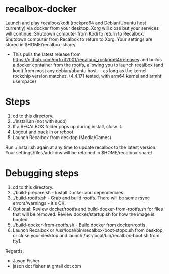 # recalbox-docker

Launch and play recalbox/kodi (rockpro64 and Debian/Ubuntu host currently) via docker from your desktop.  Xorg will close but your services will continue.  Shutdown computer from Kodi to return to Recalbox.  Shutdown computer from Recalbox to return to Xorg.  Your settings are stored in $HOME/recalbox-share/

- This pulls the latest release from https://github.com/mrfixit2001/recalbox_rockpro64/releases and builds a docker container from the rootfs, allowing you to launch recalbox (and kodi) from most any debian/ubuntu host -- as long as the kernel rockchip version matches.  (4.4.171 tested, with arm64 kernel and armhf userspace)

# Steps

1. cd to this directory.
2. ./install.sh (not with sudo)
3. If a RECALBOX folder pops up during install, close it.
4. Logout and back in or reboot
5. Launch Recalbox from desktop (Media/Games)

Run ./install.sh again at any time to update recalbox to the latest version.  Your settings/files/add-ons will be retained in $HOME/recalbox-share/

# Debugging steps

1. cd to this directory.
2. ./build-prepare.sh - Install Docker and dependencies.
3. ./build-rootfs.sh - Grab and build rootfs.  There will be some rsync errors/warnings - it's OK.
4. Optional: Review docker/rootfs and build-docker-from-rootfs.sh for files that will be removed.  Review docker/startup.sh for how the image is booted.
5. ./build-docker-from-rootfs.sh - Build docker from docker/rootfs.
6. Launch Recalbox or /usr/local/bin/recalbox-boot-stopx.sh from desktop, or close your desktop and launch /usr/local/bin/recalbox-boot.sh from tty1.


Regards,
- Jason Fisher
- jason dot fisher at gmail dot com
